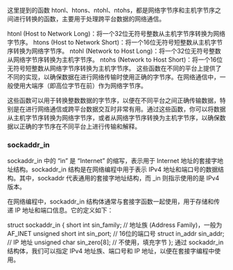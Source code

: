 这里提到的函数 htonl、htons、ntohl、ntohs，都是网络字节序和主机字节序之间进行转换的函数，主要用于处理跨平台数据的网络通信。

htonl (Host to Network Long)：将一个32位无符号整数从主机字节序转换为网络字节序。
htons (Host to Network Short)：将一个16位无符号短整数从主机字节序转换为网络字节序。
ntohl (Network to Host Long)：将一个32位无符号整数从网络字节序转换为主机字节序。
ntohs (Network to Host Short)：将一个16位无符号短整数从网络字节序转换为主机字节序。
这些函数在不同的平台上提供了不同的实现，以确保数据在进行网络传输时使用正确的字节序。在网络通信中，一般使用大端序（即高位字节在前）作为网络字节序。

这些函数可以用于转换整数数据的字节序，以便在不同平台之间正确传输数据，特别是在进行网络通信或跨平台数据交互时非常有用。通过这些函数，你可以将数据从主机字节序转换为网络字节序，或者从网络字节序转换为主机字节序，以确保数据以正确的字节序在不同平台上进行传输和解释。

### sockaddr_in
sockaddr_in 中的 “in” 是 “Internet” 的缩写，表示用于 Internet 地址的套接字地址结构。sockaddr_in 结构是在网络编程中用于表示 IPv4 地址和端口号的数据结构。其中，sockaddr 代表通用的套接字地址结构，而 _in 则指示使用的是 IPv4 版本。

在网络编程中，sockaddr_in 结构体通常与套接字函数一起使用，用于存储和传递 IP 地址和端口信息。它的定义如下：

struct sockaddr_in {
short int sin_family; // 地址族 (Address Family)，一般为 AF_INET
unsigned short int sin_port; // 16位的端口号
struct in_addr sin_addr; // IP 地址
unsigned char sin_zero[8]; // 不使用，填充字节
};
通过 sockaddr_in 结构体，我们可以指定 IPv4 地址族、端口号和 IP 地址，以便在套接字编程中使用。